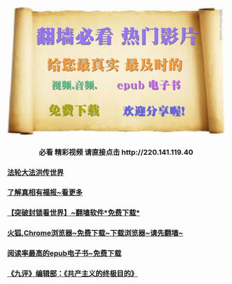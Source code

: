  <div align=center><IMG SRC="https://github.com/dfchunsring/yue/blob/master/img/513-1.jpg?raw=true" width=780>
<br><h3>必看 精彩视频   请直接点击 http://220.141.119.40</h3></div>

 <h3><td><a href="https://git.io/cvs">法轮大法洪传世界</a></td></h3><p>
 
 <td><h3><a href='https://git.io/zb'>了解真相有福报~看更多</a></h3> </td><p>

<td><h3><a href='https://github.com/dfchunsring/wer/blob/master/epgh.md'>【突破封锁看世界】~翻墙软件*免费下载*</a></h3></td><p>

<td><h3><a href='https://github.com/dfchunsring/wer/blob/master/phpn.md'>火狐,Chrome浏览器~免费下载~下载浏览器~请先翻墙~</a></h3></td></td><p>
 
<td><h3><a href='https://git.io/orhb'>阅读率最高的epub电子书~免费下载</a><h3></td></td><p>
 
<td><h3> <a href='https://github.com/dfchunsring/yue/blob/master/uty.md'>《九评》编辑部：《共产主义的终极目的》</a></h3></td><p>
